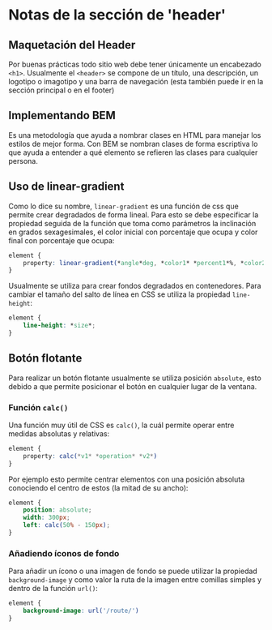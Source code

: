 # Notas de la sección de 'header'

## Maquetación del Header

Por buenas prácticas todo sitio web debe tener únicamente un encabezado `<h1>`. Usualmente el `<header>` se compone de un título, una descripción, un logotipo o imagotipo y una  barra de navegación (esta también puede ir en la sección principal o en el footer)

## Implementando BEM

Es una metodología que ayuda a nombrar clases en HTML para manejar los estilos de mejor forma. Con BEM se nombran clases de forma escriptiva lo que ayuda a entender a qué elemento se refieren las clases para cualquier persona.

## Uso de linear-gradient

Como lo dice su nombre, `linear-gradient` es una función de css que permite crear degradados de forma lineal. Para esto se debe especificar la propiedad seguida de la función que toma como parámetros la inclinación en grados sexagesimales, el color inicial con porcentaje que ocupa y color final con porcentaje que ocupa:

~~~css
element {
    property: linear-gradient(*angle*deg, *color1* *percent1*%, *color2* *percent2*%);
}
~~~

Usualmente se utiliza para crear fondos degradados en contenedores. Para cambiar el tamaño del salto de línea en CSS se utiliza la propiedad `line-height`:

~~~css
element {
    line-height: *size*;
}
~~~

## Botón flotante

Para realizar un botón flotante usualmente se utiliza posición `absolute`, esto debido a que permite posicionar el botón en cualquier lugar de la ventana.

### Función `calc()`

Una función muy útil de CSS es `calc()`, la cuál permite operar entre medidas absolutas y relativas:

~~~css
element {
    property: calc(*v1* *operation* *v2*)
}
~~~

Por ejemplo esto permite centrar elementos con una posición absoluta conociendo el centro de estos (la mitad de su ancho):

~~~css
element {
    position: absolute;
    width: 300px;
    left: calc(50% - 150px);
}
~~~

### Añadiendo íconos de fondo

Para añadir un ícono o una imagen de fondo se puede utilizar la propiedad `background-image` y como valor la ruta de la imagen entre comillas simples y dentro de la función `url()`:

~~~css
element {
    background-image: url('/route/')
}
~~~
